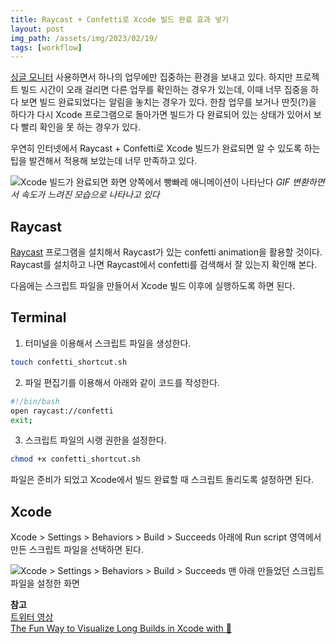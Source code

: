 ```yaml
---
title: Raycast + Confetti로 Xcode 빌드 완료 효과 넣기
layout: post
img_path: /assets/img/2023/02/19/
tags: [workflow]
---
```


[싱글 모니터](https://imjhk03.github.io/posts/not-using-multiple-monitors/) 사용하면서 하나의 업무에만 집중하는 환경을 보내고 있다. 하지만 프로젝트 빌드 시간이 오래 걸리면 다른 업무를 확인하는 경우가 있는데, 이때 너무 집중을 하다 보면 빌드 완료되었다는 알림을 놓치는 경우가 있다. 한참 업무를 보거나 딴짓(?)을 하다가 다시 Xcode 프로그램으로 돌아가면 빌드가 다 완료되어 있는 상태가 있어서 보다 빨리 확인을 못 하는 경우가 있다.

우연히 인터넷에서 Raycast + Confetti로 Xcode 빌드가 완료되면 알 수 있도록 하는 팁을 발견해서 적용해 보았는데 너무 만족하고 있다.

![Xcode 빌드가 완료되면 화면 양쪽에서 빵빠레 애니메이션이 나타난다](video1.gif)
_GIF 변환하면서 속도가 느려진 모습으로 나타나고 있다_ 


## Raycast
[Raycast](https://www.raycast.com/) 프로그램을 설치해서 Raycast가 있는 confetti animation을 활용할 것이다. Raycast를 설치하고 나면 Raycast에서 confetti를 검색해서 잘 있는지 확인해 본다.

다음에는 스크립트 파일을 만들어서 Xcode 빌드 이후에 실행하도록 하면 된다.

## Terminal
1. 터미널을 이용해서 스크립트 파일을 생성한다.
```zsh
touch confetti_shortcut.sh
```

2. 파일 편집기를 이용해서 아래와 같이 코드를 작성한다.
```bash
#!/bin/bash
open raycast://confetti
exit;
```

3. 스크립트 파일의 시랭 권한을 설정한다.
```zsh
chmod +x confetti_shortcut.sh
```

파일은 준비가 되었고 Xcode에서 빌드 완료할 때 스크립트 돌리도록 설정하면 된다.

## Xcode
Xcode > Settings > Behaviors > Build > Succeeds 아래에 Run script 영역에서 만든 스크립트 파일을 선택하면 된다.

![Xcode > Settings > Behaviors > Build > Succeeds 맨 아래 만들었던 스크립트 파일을 설정한 화면](image1.png)

**참고**
<br>
[트위터 영상](https://twitter.com/dqhieu/status/1615908850493947908?s=20)
<br>
[The Fun Way to Visualize Long Builds in Xcode with 🎉](https://medium.com/owl-apps-team/the-fun-way-to-visualize-long-builds-in-xcode-with-fa023e743149)